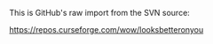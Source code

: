 This is GitHub's raw import from the SVN source:

https://repos.curseforge.com/wow/looksbetteronyou
